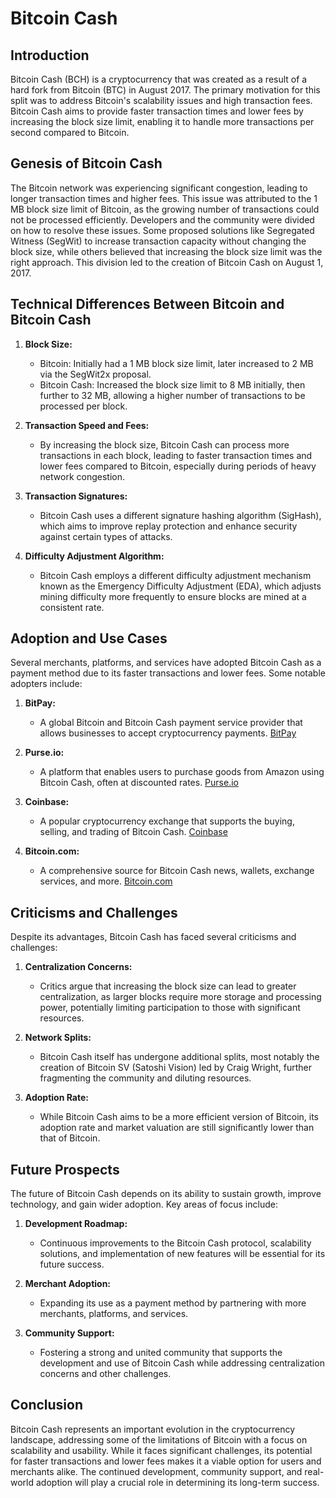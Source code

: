 # Bitcoin Cash

## Introduction

Bitcoin Cash (BCH) is a cryptocurrency that was created as a result of a hard fork from Bitcoin (BTC) in August 2017. The primary motivation for this split was to address Bitcoin's scalability issues and high transaction fees. Bitcoin Cash aims to provide faster transaction times and lower fees by increasing the block size limit, enabling it to handle more transactions per second compared to Bitcoin.

## Genesis of Bitcoin Cash

The Bitcoin network was experiencing significant congestion, leading to longer transaction times and higher fees. This issue was attributed to the 1 MB block size limit of Bitcoin, as the growing number of transactions could not be processed efficiently. Developers and the community were divided on how to resolve these issues. Some proposed solutions like Segregated Witness (SegWit) to increase transaction capacity without changing the block size, while others believed that increasing the block size limit was the right approach. This division led to the creation of Bitcoin Cash on August 1, 2017.

## Technical Differences Between Bitcoin and Bitcoin Cash

1. **Block Size:**
   - Bitcoin: Initially had a 1 MB block size limit, later increased to 2 MB via the SegWit2x proposal.
   - Bitcoin Cash: Increased the block size limit to 8 MB initially, then further to 32 MB, allowing a higher number of transactions to be processed per block.

2. **Transaction Speed and Fees:**
   - By increasing the block size, Bitcoin Cash can process more transactions in each block, leading to faster transaction times and lower fees compared to Bitcoin, especially during periods of heavy network congestion.

3. **Transaction Signatures:**
   - Bitcoin Cash uses a different signature hashing algorithm (SigHash), which aims to improve replay protection and enhance security against certain types of attacks.

4. **Difficulty Adjustment Algorithm:**
   - Bitcoin Cash employs a different difficulty adjustment mechanism known as the Emergency Difficulty Adjustment (EDA), which adjusts mining difficulty more frequently to ensure blocks are mined at a consistent rate.

## Adoption and Use Cases

Several merchants, platforms, and services have adopted Bitcoin Cash as a payment method due to its faster transactions and lower fees. Some notable adopters include:

1. **BitPay:**
   - A global Bitcoin and Bitcoin Cash payment service provider that allows businesses to accept cryptocurrency payments. [BitPay](https://bitpay.com/)

2. **Purse.io:**
   - A platform that enables users to purchase goods from Amazon using Bitcoin Cash, often at discounted rates. [Purse.io](https://purse.io/)

3. **Coinbase:**
   - A popular cryptocurrency exchange that supports the buying, selling, and trading of Bitcoin Cash. [Coinbase](https://www.coinbase.com/)

4. **Bitcoin.com:**
   - A comprehensive source for Bitcoin Cash news, wallets, exchange services, and more. [Bitcoin.com](https://www.bitcoin.com/)

## Criticisms and Challenges

Despite its advantages, Bitcoin Cash has faced several criticisms and challenges:

1. **Centralization Concerns:**
   - Critics argue that increasing the block size can lead to greater centralization, as larger blocks require more storage and processing power, potentially limiting participation to those with significant resources.

2. **Network Splits:**
   - Bitcoin Cash itself has undergone additional splits, most notably the creation of Bitcoin SV (Satoshi Vision) led by Craig Wright, further fragmenting the community and diluting resources.

3. **Adoption Rate:**
   - While Bitcoin Cash aims to be a more efficient version of Bitcoin, its adoption rate and market valuation are still significantly lower than that of Bitcoin.

## Future Prospects

The future of Bitcoin Cash depends on its ability to sustain growth, improve technology, and gain wider adoption. Key areas of focus include:

1. **Development Roadmap:**
   - Continuous improvements to the Bitcoin Cash protocol, scalability solutions, and implementation of new features will be essential for its future success.

2. **Merchant Adoption:**
   - Expanding its use as a payment method by partnering with more merchants, platforms, and services.

3. **Community Support:**
   - Fostering a strong and united community that supports the development and use of Bitcoin Cash while addressing centralization concerns and other challenges.

## Conclusion

Bitcoin Cash represents an important evolution in the cryptocurrency landscape, addressing some of the limitations of Bitcoin with a focus on scalability and usability. While it faces significant challenges, its potential for faster transactions and lower fees makes it a viable option for users and merchants alike. The continued development, community support, and real-world adoption will play a crucial role in determining its long-term success.